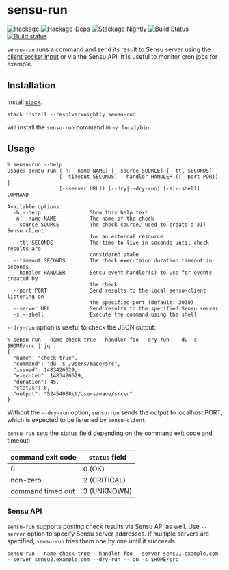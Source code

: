 # sensu-run
[![Hackage](https://img.shields.io/hackage/v/sensu-run.svg)](http://hackage.haskell.org/package/sensu-run)
[![Hackage-Deps](https://img.shields.io/hackage-deps/v/sensu-run.svg)](http://packdeps.haskellers.com/feed?needle=sensu-run)
[![Stackage Nightly](http://stackage.org/package/sensu-run/badge/nightly)](http://stackage.org/nightly/package/sensu-run)
[![Build Status](https://travis-ci.org/maoe/sensu-run.svg?branch=master)](https://travis-ci.org/maoe/sensu-run)
[![Build status](https://ci.appveyor.com/api/projects/status/k9594kkn4tncotqt?svg=true)](https://ci.appveyor.com/project/maoe/sensu-run)

`sensu-run` runs a command and send its result to Sensu server using the [client socket input](https://sensuapp.org/docs/latest/reference/clients.html#client-socket-input) or via the Sensu API. It is useful to monitor cron jobs for example.

## Installation

Install [stack](https://docs.haskellstack.org/en/stable/README/).

```
stack install --resolver=nightly sensu-run
```
will install the `sensu-run` command in `~/.local/bin`.

## Usage

```
% sensu-run --help
Usage: sensu-run (-n|--name NAME) [--source SOURCE] [--ttl SECONDS]
                 [--timeout SECONDS] --handler HANDLER ([--port PORT] |
                 [--server URL]) [--dry|--dry-run] [-s|--shell] COMMAND

Available options:
  -h,--help                Show this help text
  -n,--name NAME           The name of the check
  --source SOURCE          The check source, used to create a JIT Sensu client
                           for an external resource
  --ttl SECONDS            The time to live in seconds until check results are
                           considered stale
  --timeout SECONDS        The check executaion duration timeout in seconds
  --handler HANDLER        Sensu event handler(s) to use for events created by
                           the check
  --port PORT              Send results to the local sensu-client listening on
                           the specified port (default: 3030)
  --server URL             Send results to the specified Sensu server
  -s,--shell               Execute the command using the shell
```

`--dry-run` option is useful to check the JSON output:

```
% sensu-run --name check-true --handler foo --dry-run -- du -s $HOME/src | jq .
{
  "name": "check-true",
  "command": "du -s /Users/maoe/src",
  "issued": 1483426629,
  "executed": 1483426629,
  "duration": 45,
  "status": 0,
  "output": "52454088\t/Users/maoe/src\n"
}
```

Without the `--dry-run` option, `sensu-run` sends the output to localhost:PORT, which is expected to be listened by `sensu-client`.

`sensu-run` sets the status field depending on the command exit code and timeout:

| command exit code | `status` field |
|-------------------|----------------|
| 0                 | 0 (OK)         |
| non-zero          | 2 (CRITICAL)   |
| command timed out | 3 (UNKNOWN)    |

### Sensu API

`sensu-run` supports posting check results via Sensu API as well. Use `--server` option to specify Sensu server addresses. If multiple servers are specified, `sensu-run` tries them one by one until it succeeds.

```
sensu-run --name check-true --handler foo --server sensu1.example.com --server sensu2.example.com --dry-run -- du -s $HOME/src
```
